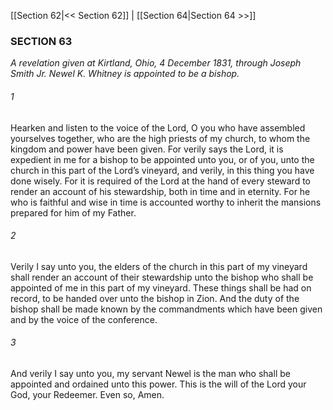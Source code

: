 [[Section 62|<< Section 62]]  |  [[Section 64|Section 64 >>]]

### SECTION 63

*A revelation given at Kirtland, Ohio, 4 December 1831, through Joseph Smith Jr. Newel K. Whitney is appointed to be a bishop.*

###### 1
Hearken and listen to the voice of the Lord, O you who have assembled yourselves together, who are the high priests of my church, to whom the kingdom and power have been given. For verily says the Lord, it is expedient in me for a bishop to be appointed unto you, or of you, unto the church in this part of the Lord’s vineyard, and verily, in this thing you have done wisely. For it is required of the Lord at the hand of every steward to render an account of his stewardship, both in time and in eternity. For he who is faithful and wise in time is accounted worthy to inherit the mansions prepared for him of my Father.

###### 2
Verily I say unto you, the elders of the church in this part of my vineyard shall render an account of their stewardship unto the bishop who shall be appointed of me in this part of my vineyard. These things shall be had on record, to be handed over unto the bishop in Zion. And the duty of the bishop shall be made known by the commandments which have been given and by the voice of the conference.

###### 3
And verily I say unto you, my servant Newel is the man who shall be appointed and ordained unto this power. This is the will of the Lord your God, your Redeemer. Even so, Amen.
